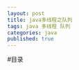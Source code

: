 ```yaml
---
layout: post
title: java多线程之队列
tags: java 多线程 队列
categories: java
published: true
---
```


#目录





